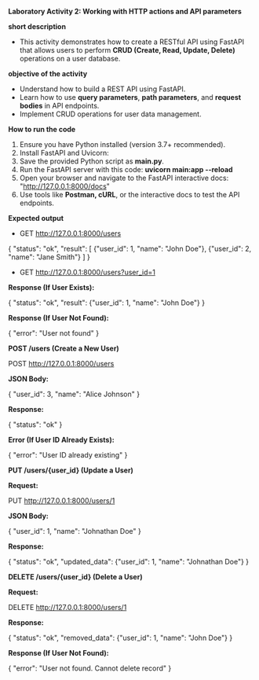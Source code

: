 **Laboratory Activity 2: Working with HTTP actions and API parameters**

**short description**
- This activity demonstrates how to create a RESTful API using FastAPI that allows users to perform **CRUD (Create, Read, Update, Delete)** operations on a user database.
  
**objective of the activity**
- Understand how to build a REST API using FastAPI.
- Learn how to use **query parameters**, **path parameters**, and **request bodies** in API endpoints.
- Implement CRUD operations for user data management.

**How to run the code**
1. Ensure you have Python installed (version 3.7+ recommended).
2. Install FastAPI and Uvicorn:
3. Save the provided Python script as **main.py**.
4. Run the FastAPI server with this code: **uvicorn main:app --reload**
5. Open your browser and navigate to the FastAPI interactive docs: "http://127.0.0.1:8000/docs"
6. Use tools like **Postman, cURL**, or the interactive docs to test the API endpoints.


**Expected output**
- GET http://127.0.0.1:8000/users
  
{
  "status": "ok",
  "result": [
    {"user_id": 1, "name": "John Doe"},
    {"user_id": 2, "name": "Jane Smith"}
  ]
}

- GET http://127.0.0.1:8000/users?user_id=1
  
**Response (If User Exists):**

{
  "status": "ok",
  "result": {"user_id": 1, "name": "John Doe"}
}

**Response (If User Not Found):**

{
  "error": "User not found"
}


**POST /users (Create a New User)**

POST http://127.0.0.1:8000/users

**JSON Body:**

{
  "user_id": 3,
  "name": "Alice Johnson"
}

**Response:**

{
  "status": "ok"
}

**Error (If User ID Already Exists):**

{
  "error": "User ID already existing"
}


**PUT /users/{user_id} (Update a User)**

**Request:**

PUT http://127.0.0.1:8000/users/1

**JSON Body:**

{
  "user_id": 1,
  "name": "Johnathan Doe"
}

**Response:**

{
  "status": "ok",
  "updated_data": {"user_id": 1, "name": "Johnathan Doe"}
}


**DELETE /users/{user_id} (Delete a User)**

**Request:**

DELETE http://127.0.0.1:8000/users/1

**Response:**

{
  "status": "ok",
  "removed_data": {"user_id": 1, "name": "John Doe"}
}

**Response (If User Not Found):**

{
  "error": "User not found. Cannot delete record"
}

